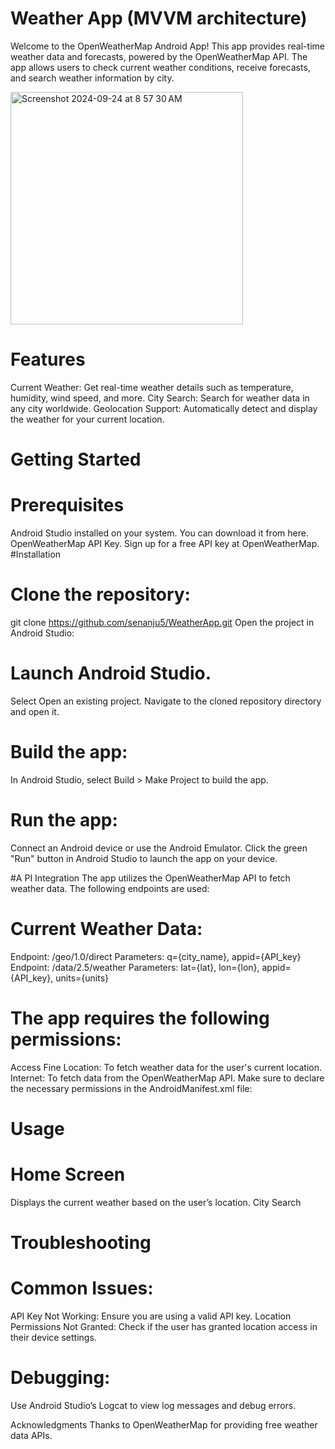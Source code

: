 # Weather App (MVVM architecture)
Welcome to the OpenWeatherMap Android App! This app provides real-time weather data and forecasts, powered by the OpenWeatherMap API. The app allows users to check current weather conditions, receive forecasts, and search weather information by city.

<img width="372" alt="Screenshot 2024-09-24 at 8 57 30 AM" src="https://github.com/user-attachments/assets/38fff088-a5eb-4f77-9b3c-09787cabd9b9">


# Features
Current Weather: Get real-time weather details such as temperature, humidity, wind speed, and more.
City Search: Search for weather data in any city worldwide.
Geolocation Support: Automatically detect and display the weather for your current location.

# Getting Started
# Prerequisites
Android Studio installed on your system. You can download it from here.
OpenWeatherMap API Key. Sign up for a free API key at OpenWeatherMap.
#Installation
# Clone the repository:
git clone https://github.com/senanju5/WeatherApp.git
Open the project in Android Studio:

# Launch Android Studio.
Select Open an existing project.
Navigate to the cloned repository directory and open it.

# Build the app:
In Android Studio, select Build > Make Project to build the app.

# Run the app:
Connect an Android device or use the Android Emulator.
Click the green "Run" button in Android Studio to launch the app on your device.

#A PI Integration
The app utilizes the OpenWeatherMap API to fetch weather data. The following endpoints are used:
# Current Weather Data:
Endpoint: /geo/1.0/direct
Parameters: q={city_name},  appid={API_key}
Endpoint: /data/2.5/weather
Parameters: lat={lat},  lon={lon}, appid={API_key}, units={units}

# The app requires the following permissions:

Access Fine Location: To fetch weather data for the user's current location.
Internet: To fetch data from the OpenWeatherMap API.
Make sure to declare the necessary permissions in the AndroidManifest.xml file:

<uses-permission android:name="android.permission.ACCESS_FINE_LOCATION" />
<uses-permission android:name="android.permission.INTERNET" />

# Usage
# Home Screen
Displays the current weather based on the user’s location.
City Search

# Troubleshooting
# Common Issues:
API Key Not Working: Ensure you are using a valid API key.
Location Permissions Not Granted: Check if the user has granted location access in their device settings.

# Debugging:
Use Android Studio’s Logcat to view log messages and debug errors.

Acknowledgments
Thanks to OpenWeatherMap for providing free weather data APIs.
